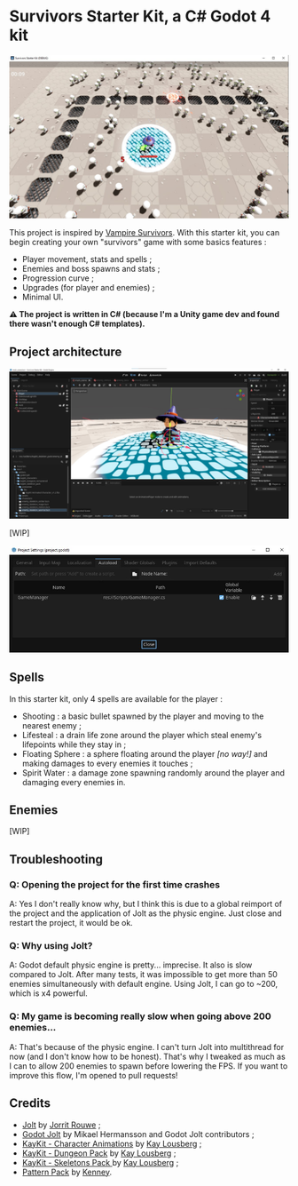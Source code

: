 # Survivors Starter Kit, a C# Godot 4 kit

![banner](.img/banner.jpg)

This project is inspired by [Vampire Survivors](https://store.steampowered.com/app/1794680/Vampire_Survivors/). With this starter kit, you can begin creating your own "survivors" game with some basics features :

- Player movement, stats and spells ;
- Enemies and boss spawns and stats ;
- Progression curve ;
- Upgrades (for player and enemies) ; 
- Minimal UI.

**:warning: The project is written in C# (because I'm a Unity game dev and found there wasn't enough C# templates).**

## Project architecture

![project_overview_1](.img/project_overview_1.jpg)

[WIP]

![autoload](.img/autoload.jpg)

## Spells

In this starter kit, only 4 spells are available for the player :

- Shooting : a basic bullet spawned by the player and moving to the nearest enemy ;
- Lifesteal : a drain life zone around the player which steal enemy's lifepoints while they stay in ;
- Floating Sphere : a sphere floating around the player *[no way!]* and making damages to every enemies it touches ;
- Spirit Water : a damage zone spawning randomly around the player and damaging every enemies in.

## Enemies

[WIP]

## Troubleshooting

### Q: Opening the project for the first time crashes

A: Yes I don't really know why, but I think this is due to a global reimport of the project and the application of Jolt as the physic engine. Just close and restart the project, it would be ok.

### Q: Why using Jolt?

A: Godot default physic engine is pretty... imprecise. It also is slow compared to Jolt. After many tests, it was impossible to get more than 50 enemies simultaneously with default engine. Using Jolt, I can go to ~200, which is x4 powerful.

### Q: My game is becoming really slow when going above 200 enemies...

A: That's because of the physic engine. I can't turn Jolt into multithread for now (and I don't know how to be honest). That's why I tweaked as much as I can to allow 200 enemies to spawn before lowering the FPS. If you want to improve this flow, I'm opened to pull requests!

## Credits

- [Jolt](https://github.com/godot-jolt/godot-jolt) by [Jorrit Rouwe](https://twitter.com/jrouwe) ;
- [Godot Jolt](https://github.com/godot-jolt/godot-jolt) by Mikael Hermansson and Godot Jolt contributors ;
- [KayKit - Character Animations](https://kaylousberg.itch.io/kaykit-animations) by [Kay Lousberg](https://kaylousberg.com/) ;
- [KayKit - Dungeon Pack](https://kaylousberg.itch.io/kaykit-dungeon) by [Kay Lousberg](https://kaylousberg.com/) ;
- [KayKit - Skeletons Pack ](https://kaylousberg.itch.io/kaykit-skeletons) by [Kay Lousberg](https://kaylousberg.com/) ;
- [Pattern Pack](https://kenney.nl/assets/pattern-pack) by [Kenney](https://kenney.nl/).